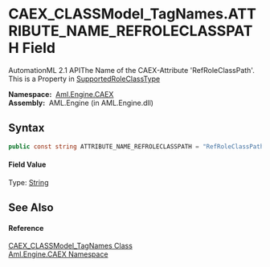 CAEX_CLASSModel_TagNames.ATTRIBUTE_NAME_REFROLECLASSPATH Field
==============================================================
AutomationML 2.1 APIThe Name of the CAEX-Attribute 'RefRoleClassPath'. This is a Property in [SupportedRoleClassType][1]

  **Namespace:**  [Aml.Engine.CAEX][2]  
  **Assembly:**  AML.Engine (in AML.Engine.dll)

Syntax
------

```csharp
public const string ATTRIBUTE_NAME_REFROLECLASSPATH = "RefRoleClassPath"
```

#### Field Value
Type: [String][3]

See Also
--------

#### Reference
[CAEX_CLASSModel_TagNames Class][4]  
[Aml.Engine.CAEX Namespace][2]  

[1]: ../SupportedRoleClassType/README.md
[2]: ../README.md
[3]: https://docs.microsoft.com/dotnet/api/system.string
[4]: README.md
[5]: https://www.automationml.org
[6]: ../../icons/logoShade.png